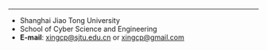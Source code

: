 ---

- Shanghai Jiao Tong University
- School of Cyber Science and Engineering
- **E-mail**: <xingcp@sjtu.edu.cn> or <xingcp@gmail.com>
